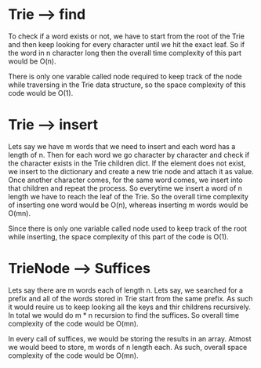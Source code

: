 # Trie --> find
To check if a word exists or not, we have to start from the root of the Trie and then keep looking for every character until we hit the exact leaf. So if the word in n character long then the overall time complexity of this part would be O(n). 

There is only one varable called node required to keep track of the node while traversing in the Trie data structure, so the space complexity of this code would be O(1).

# Trie --> insert
Lets say we have m words that we need to insert and each word has a length of n. Then for each word we go character by character and check if the character exists in the Trie children dict. If the element does not exist, we insert to the dictionary and create a new trie node and attach it as value. Once another character comes, for the same word comes, we insert into that children and repeat the process. So everytime we insert a word of n length we have to reach the leaf of the Trie. So the overall time complexity of inserting one word would be O(n), whereas inserting m words would be O(mn).

Since there is only one variable called node used to keep track of the root while inserting, the space complexity of this part of the code is O(1).

# TrieNode --> Suffices
Lets say there are m words each of length n. Lets say, we searched for a prefix and all of the words stored in Trie start from the same prefix. As such it would reuire us to keep looking all the keys and thir childrens recursively. In total we would do m * n recursion to find the suffices. So overall time complexity of the code would be O(mn). 

In every call of suffices, we would be storing the results in an array. Atmost we would beed to store, m words of n length each. As such, overall space complexity of the code would be O(mn).